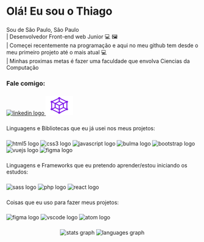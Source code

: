 <h1 align="left">Olá! Eu sou o Thiago</h1>

###

<p align="left">Sou de São Paulo, São Paulo<br>  | Desenvolvedor Front-end web Junior  💻 🖼️<br>   | Começei recentemente na programação e aqui no meu github tem desde o meu primeiro projeto até o mais atual 💻<br>    | Minhas proximas metas é fazer uma faculdade que envolva Ciencias da Computação</p>

###

<p align="left"></p>

###

<h3 align="left">Fale comigo:</h3>

###

<div align="left">
  <a href="https://linkedin.com/in/fulozz" target="_blank">
    <img src="https://raw.githubusercontent.com/maurodesouza/profile-readme-generator/master/src/assets/icons/social/linkedin/default.svg" width="52" height="40" alt="linkedin logo"  />
  </a>
  <a href="https://linkedin.com/in/fulozz" target="_blank">
    <img src="https://raw.githubusercontent.com/Fulozz/portfolio/main/img/favicon/android-chrome-192x192.png" width="72" height="50" alt="portfolio"  />
  </a>
</div>

###

<p align="left"></p>

###

<p align="left">Linguagens e Bibliotecas que eu já usei nos meus projetos:</p>

###

<div align="left">
  <img src="https://cdn.jsdelivr.net/gh/devicons/devicon/icons/html5/html5-original.svg" height="40" width="52" alt="html5 logo"  />
  <img src="https://cdn.jsdelivr.net/gh/devicons/devicon/icons/css3/css3-original.svg" height="40" width="52" alt="css3 logo"  />
  <img src="https://cdn.jsdelivr.net/gh/devicons/devicon/icons/javascript/javascript-original.svg" height="40" width="52" alt="javascript logo"  />
  <img src="https://cdn.jsdelivr.net/gh/devicons/devicon/icons/bulma/bulma-plain.svg" height="40" width="52" alt="bulma logo"  />
  <img src="https://cdn.jsdelivr.net/gh/devicons/devicon/icons/bootstrap/bootstrap-original.svg" height="40" width="52" alt="bootstrap logo"  />
  <img src="https://cdn.jsdelivr.net/gh/devicons/devicon/icons/vuejs/vuejs-original.svg" height="40" width="52" alt="vuejs logo"  />
  <img src="https://cdn.jsdelivr.net/gh/devicons/devicon/icons/figma/figma-original.svg" height="40" width="52" alt="figma logo"  />
</div>

###

<p align="left"></p>

###

<p align="left">Linguagens e Frameworks que eu pretendo aprender/estou iniciando os estudos:</p>

###

<div align="left">
  <img src="https://cdn.jsdelivr.net/gh/devicons/devicon/icons/sass/sass-original.svg" height="40" width="52" alt="sass logo"  />
  <img src="https://cdn.jsdelivr.net/gh/devicons/devicon/icons/php/php-original.svg" height="40" width="52" alt="php logo"  />
  <img src="https://cdn.jsdelivr.net/gh/devicons/devicon/icons/react/react-original.svg" height="40" width="52" alt="react logo"  />
</div>

###

<p align="left"></p>

###

<p align="left">Coisas que eu uso para fazer meus projetos:</p>

###

<div align="left">
  <img src="https://cdn.jsdelivr.net/gh/devicons/devicon/icons/figma/figma-original.svg" height="40" width="52" alt="figma logo"  />
  <img src="https://cdn.jsdelivr.net/gh/devicons/devicon/icons/vscode/vscode-original.svg" height="40" width="52" alt="vscode logo"  />
  <img src="https://cdn.jsdelivr.net/gh/devicons/devicon/icons/atom/atom-original.svg" height="40" width="52" alt="atom logo"  />
</div>

###

<div align="center">
  <img src="https://github-readme-stats.vercel.app/api?hide_title=false&hide_rank=false&show_icons=true&include_all_commits=true&count_private=true&disable_animations=false&theme=dracula&locale=en&hide_border=false&username=Fulozz" height="150" alt="stats graph"  />
  <img src="https://github-readme-stats.vercel.app/api/top-langs?locale=en&hide_title=false&layout=compact&card_width=320&langs_count=5&theme=dracula&hide_border=false&username=Fulozz" height="150" alt="languages graph"  />
</div>

###
